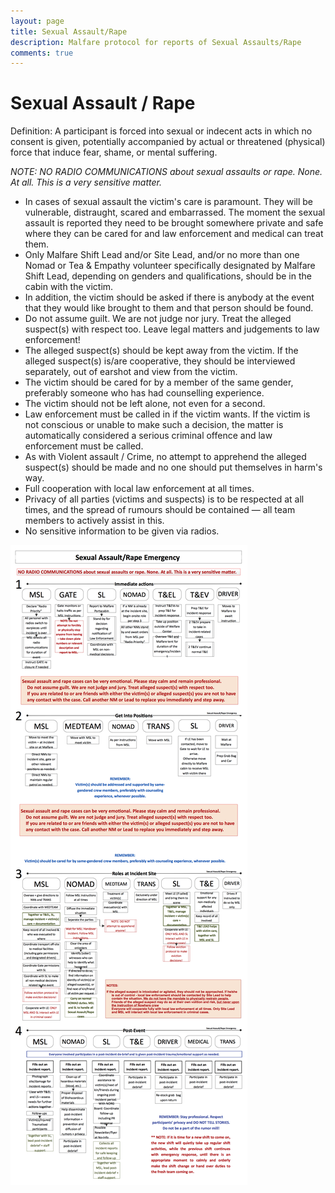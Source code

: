 ```yaml
---
layout: page
title: Sexual Assault/Rape
description: Malfare protocol for reports of Sexual Assaults/Rape
comments: true
---
```

# Sexual Assault / Rape

Definition: A participant is forced into sexual or indecent acts in
which no consent is given, potentially accompanied by actual or
threatened (physical) force that induce fear, shame, or mental
suffering.

_NOTE: NO RADIO COMMUNICATIONS about sexual assaults or rape. None. At
all. This is a very sensitive matter._

- In cases of sexual assault the victim's care is paramount. They will
    be vulnerable, distraught, scared and embarrassed. The moment the
    sexual assault is reported they need to be brought somewhere
    private and safe where they can be cared for and law enforcement
    and medical can treat them.
- Only Malfare Shift Lead and/or Site Lead, and/or no more than one
    Nomad or Tea & Empathy volunteer specifically designated by
    Malfare Shift Lead, depending on genders and qualifications,
    should be in the cabin with the victim. 
- In addition, the victim should be asked if there is anybody at the
    event that they would like brought to them and that person should
    be found.
- Do not assume guilt. We are not judge nor jury. Treat the alleged
    suspect(s) with respect too. Leave legal matters and judgements to
    law enforcement!
- The alleged suspect(s) should be kept away from the victim. If the
    alleged suspect(s) is/are cooperative, they should be interviewed
    separately, out of earshot and view from the victim.
- The victim should be cared for by a member of the same gender,
    preferably someone who has had counselling experience.
- The victim should not be left alone, not even for a second.
- Law enforcement must be called in if the victim wants. If the victim
    is not conscious or unable to make such a decision, the matter is
    automatically considered a serious criminal offence and law
    enforcement must be called.
- As with Violent assault / Crime, no attempt to apprehend the alleged
    suspect(s) should be made and no one should put themselves in
    harm's way.
- Full cooperation with local law enforcement at all times.
- Privacy of all parties (victims and suspects) is to be respected at
    all times, and the spread of rumours should be contained &mdash; all
    team members to actively assist in this.
- No sensitive information to be given via radios.

![Reported Sexual Assault/Rape](img/sare.png "Reported Sexual Abuse/Rape")

­­­
